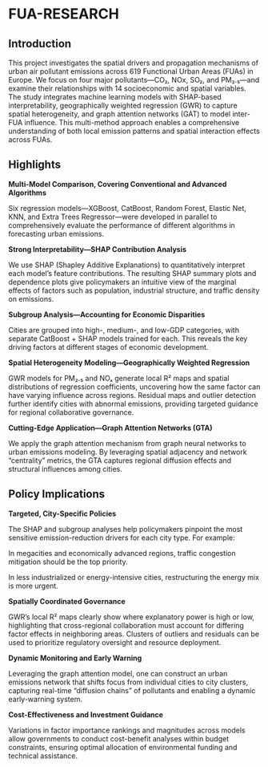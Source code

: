 # FUA-RESEARCH

## Introduction
This project investigates the spatial drivers and propagation mechanisms of urban air pollutant emissions across 619 Functional Urban Areas (FUAs) in Europe. We focus on four major pollutants—CO₂, NOx, SO₂, and PM₂.₅—and examine their relationships with 14 socioeconomic and spatial variables. The study integrates machine learning models with SHAP-based interpretability, geographically weighted regression (GWR) to capture spatial heterogeneity, and graph attention networks (GAT) to model inter-FUA influence. This multi-method approach enables a comprehensive understanding of both local emission patterns and spatial interaction effects across FUAs.

## Highlights
**Multi-Model Comparison, Covering Conventional and Advanced Algorithms**

Six regression models—XGBoost, CatBoost, Random Forest, Elastic Net, KNN, and Extra Trees Regressor—were developed in parallel to comprehensively evaluate the performance of different algorithms in forecasting urban emissions.

**Strong Interpretability—SHAP Contribution Analysis**

We use SHAP (Shapley Additive Explanations) to quantitatively interpret each model’s feature contributions. The resulting SHAP summary plots and dependence plots give policymakers an intuitive view of the marginal effects of factors such as population, industrial structure, and traffic density on emissions.

**Subgroup Analysis—Accounting for Economic Disparities**

Cities are grouped into high-, medium-, and low-GDP categories, with separate CatBoost + SHAP models trained for each. This reveals the key driving factors at different stages of economic development.

**Spatial Heterogeneity Modeling—Geographically Weighted Regression**

GWR models for PM₂.₅ and NOₓ generate local R² maps and spatial distributions of regression coefficients, uncovering how the same factor can have varying influence across regions. Residual maps and outlier detection further identify cities with abnormal emissions, providing targeted guidance for regional collaborative governance.

**Cutting-Edge Application—Graph Attention Networks (GTA)**

We apply the graph attention mechanism from graph neural networks to urban emissions modeling. By leveraging spatial adjacency and network “centrality” metrics, the GTA captures regional diffusion effects and structural influences among cities.

## Policy Implications
**Targeted, City-Specific Policies**

The SHAP and subgroup analyses help policymakers pinpoint the most sensitive emission-reduction drivers for each city type. For example:

In megacities and economically advanced regions, traffic congestion mitigation should be the top priority.

In less industrialized or energy-intensive cities, restructuring the energy mix is more urgent.

**Spatially Coordinated Governance**

GWR’s local R² maps clearly show where explanatory power is high or low, highlighting that cross-regional collaboration must account for differing factor effects in neighboring areas. Clusters of outliers and residuals can be used to prioritize regulatory oversight and resource deployment.

**Dynamic Monitoring and Early Warning**

Leveraging the graph attention model, one can construct an urban emissions network that shifts focus from individual cities to city clusters, capturing real-time “diffusion chains” of pollutants and enabling a dynamic early-warning system.

**Cost-Effectiveness and Investment Guidance**

Variations in factor importance rankings and magnitudes across models allow governments to conduct cost-benefit analyses within budget constraints, ensuring optimal allocation of environmental funding and technical assistance.


